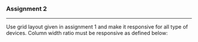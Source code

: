 ### Assignment 2
------------------

Use grid layout given in assignment 1 and make it responsive for all type of devices. 
Column width ratio must be responsive as defined below:
